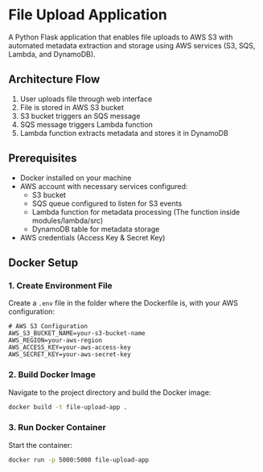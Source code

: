 # File Upload Application

A Python Flask application that enables file uploads to AWS S3 with automated metadata extraction and storage using AWS services (S3, SQS, Lambda, and DynamoDB).


## Architecture Flow

1. User uploads file through web interface
2. File is stored in AWS S3 bucket
3. S3 bucket triggers an SQS message
4. SQS message triggers Lambda function
5. Lambda function extracts metadata and stores it in DynamoDB

## Prerequisites

- Docker installed on your machine
- AWS account with necessary services configured:
  - S3 bucket
  - SQS queue configured to listen for S3 events
  - Lambda function for metadata processing (The function inside modules/lambda/src)
  - DynamoDB table for metadata storage
- AWS credentials (Access Key & Secret Key)

## Docker Setup

### 1. Create Environment File

Create a `.env` file in the folder where the Dockerfile is, with your AWS configuration:

```
# AWS S3 Configuration
AWS_S3_BUCKET_NAME=your-s3-bucket-name
AWS_REGION=your-aws-region
AWS_ACCESS_KEY=your-aws-access-key
AWS_SECRET_KEY=your-aws-secret-key
```

### 2. Build Docker Image

Navigate to the project directory and build the Docker image:

```bash
docker build -t file-upload-app .
```

### 3. Run Docker Container

Start the container:

```bash
docker run -p 5000:5000 file-upload-app
```

